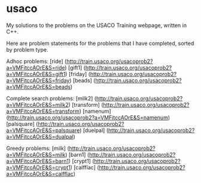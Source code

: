 usaco
=====

My solutions to the problems on the USACO Training webpage, written in C++.

Here are problem statements for the problems that I have completed, sorted by problem type.

Adhoc problems:
[ride] (http://train.usaco.org/usacoprob2?a=VMFitccAOrE&S=ride)
[gift1]  (http://train.usaco.org/usacoprob2?a=VMFitccAOrE&S=gift1)
[friday] (http://train.usaco.org/usacoprob2?a=VMFitccAOrE&S=friday)
[beads] (http://train.usaco.org/usacoprob2?a=VMFitccAOrE&S=beads)

Complete search problems:
[milk2] (http://train.usaco.org/usacoprob2?a=VMFitccAOrE&S=milk2)
[transform] (http://train.usaco.org/usacoprob2?a=VMFitccAOrE&S=transform)
[namenum] (http://train.usaco.org/usacoprob2?a=VMFitccAOrE&S=namenum)
[palsquare] (http://train.usaco.org/usacoprob2?a=VMFitccAOrE&S=palsquare)
[duelpal] (http://train.usaco.org/usacoprob2?a=VMFitccAOrE&S=dualpal)

Greedy problems:
[milk] (http://train.usaco.org/usacoprob2?a=VMFitccAOrE&S=milk)
[barn1] (http://train.usaco.org/usacoprob2?a=VMFitccAOrE&S=barn1)
[crypt1] (http://train.usaco.org/usacoprob2?a=VMFitccAOrE&S=crypt1)
[calfflac] (http://train.usaco.org/usacoprob2?a=VMFitccAOrE&S=calfflac)

